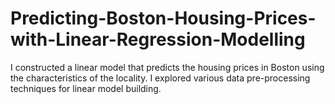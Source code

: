 # Predicting-Boston-Housing-Prices-with-Linear-Regression-Modelling
I constructed a linear model that predicts the housing prices in Boston using the characteristics of the locality. I explored various data pre-processing techniques for linear model building.
